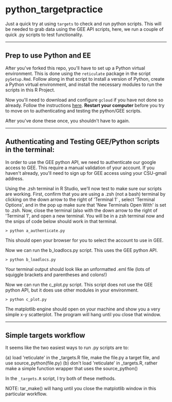 # python_targetpractice

Just a quick try at using `targets` to check and run python scripts.
This will be needed to grab data using the GEE API scripts, here, we run
a couple of quick .py scripts to test functionality.

------------------------------------------------------------------------

## Prep to use Python and EE

After you've forked this repo, you'll have to set up a Python virtual
environment. This is done using the `reticulate` package in the script
`pySetup.Rmd`. Follow along in that script to install a version of
Python, create a Python virtual environment, and install the necessary
modules to run the scripts in this R Project.

Now you'll need to download and configure `gcloud` if you have not done
so already. Follow the instructions
[here](https://cloud.google.com/sdk/docs/install#installation_instructions).
**Restart your computer** before you try to move on to authenticating
and testing the python/GEE scripts.

After you've done these once, you shouldn't have to again.

------------------------------------------------------------------------

## Authenticating and Testing GEE/Python scripts in the terminal:

In order to use the GEE python API, we need to authenticate our google
access to GEE. This require a manual validation of your account. If you
haven't already, you'll need to sign up for GEE access using your
CSU-gmail address.

Using the .zsh terminal in R Studio, we'll now test to make sure our
scripts are working. First, confirm that you are using a .zsh (not a
bash) terminal by clicking on the down arrow to the right of 'Terminal
1' , select 'Terminal Options', and in the pop up make sure that 'New
Terminals Open With' is set to .zsh. Now, close the terminal (also with
the down arrow to the right of 'Terminal 1', and open a new terminal.
You will be in a zsh terminal now and the snips of code below should
work in that terminal.

`> python a_authenticate.py`

This should open your browser for you to select the account to use in
GEE.

Now we can run the b_loadlocs.py script. This uses the GEE python API.

`> python b_loadlocs.py`

Your terminal output should look like an unformatted .eml file (lots of
squiggle brackets and parentheses and colons!)

Now we can run the c_plot.py script. This script does not use the GEE
python API, but it does use other modules in your environment.

`> python c_plot.py`

The matplotlib engine should open on your machine and show you a very
simple x-y scatterplot. The program will hang until you close that
window.

------------------------------------------------------------------------

## Simple targets workflow

It seems like the two easiest ways to run .py scripts are to:

(a) load 'reticulate' in the \_targets.R file, make the file.py a target
    file, and use source_python(file.py)
(b) don't load 'reticulate' in \_targets.R, rather make a simple
    function wrapper that uses the source_python()

In the `_targets.R` script, I try both of these methods.

NOTE: tar_make() will hang until you close the matplotlib window in this
particular workflow.
